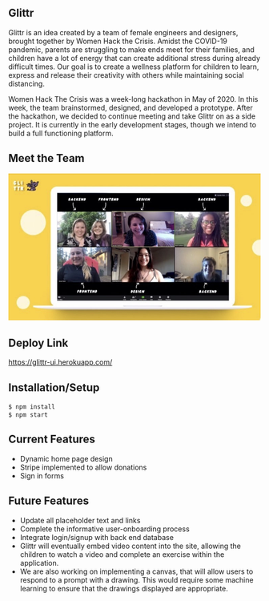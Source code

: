 ## Glittr

Glittr is an idea created by a team of female engineers and designers, brought together by Women Hack the Crisis. Amidst the COVID-19 pandemic, parents are struggling to make ends meet for their families, and children have a lot of energy that can create additional stress during already difficult times. Our goal is to create a wellness platform for children to learn, express and release their creativity with others while maintaining social distancing.

Women Hack The Crisis was a week-long hackathon in May of 2020. In this week, the team brainstormed, designed, and developed a prototype. After the hackathon, we decided to continue meeting and take Glittr on as a side project. It is currently in the early development stages, though we intend to build a full functioning platform.

## Meet the Team

![zoom screenshot team photo](./src/img/team.JPG)

## Deploy Link

https://glittr-ui.herokuapp.com/

## Installation/Setup

```shell
$ npm install
$ npm start
```

## Current Features

- Dynamic home page design
- Stripe implemented to allow donations
- Sign in forms

## Future Features

- Update all placeholder text and links
- Complete the informative user-onboarding process
- Integrate login/signup with back end database
- Glittr will eventually embed video content into the site, allowing the children to watch a video and complete an exercise within the application.
- We are also working on implementing a canvas, that will allow users to respond to a prompt with a drawing. This would require some machine learning to ensure that the drawings displayed are appropriate.
